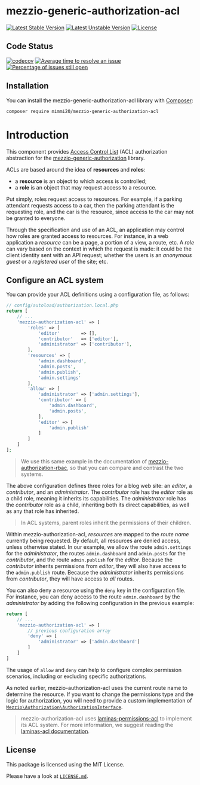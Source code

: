 # mezzio-generic-authorization-acl

[![Latest Stable Version](https://poser.pugx.org/mimmi20/mezzio-generic-authorization-acl/v/stable?format=flat-square)](https://packagist.org/packages/mimmi20/mezzio-generic-authorization-acl)
[![Latest Unstable Version](https://poser.pugx.org/mimmi20/mezzio-generic-authorization-acl/v/unstable?format=flat-square)](https://packagist.org/packages/mimmi20/mezzio-generic-authorization-acl)
[![License](https://poser.pugx.org/mimmi20/mezzio-generic-authorization-acl/license?format=flat-square)](https://packagist.org/packages/mimmi20/mezzio-generic-authorization-acl)

## Code Status

[![codecov](https://codecov.io/gh/mimmi20/mezzio-generic-authorization-acl/branch/master/graph/badge.svg)](https://codecov.io/gh/mimmi20/mezzio-generic-authorization-acl)
[![Average time to resolve an issue](https://isitmaintained.com/badge/resolution/mimmi20/mezzio-generic-authorization-acl.svg)](https://isitmaintained.com/project/mimmi20/mezzio-generic-authorization-acl "Average time to resolve an issue")
[![Percentage of issues still open](https://isitmaintained.com/badge/open/mimmi20/mezzio-generic-authorization-acl.svg)](https://isitmaintained.com/project/mimmi20/mezzio-generic-authorization-acl "Percentage of issues still open")

## Installation

You can install the mezzio-generic-authorization-acl library with
[Composer](https://getcomposer.org):

```shell
composer require mimmi20/mezzio-generic-authorization-acl
```

# Introduction

This component provides [Access Control List](https://en.wikipedia.org/wiki/Access_control_list)
(ACL) authorization abstraction for the [mezzio-generic-authorization](https://github.com/mimmi20/mezzio-generic-authorization)
library.

ACLs are based around the idea of **resources** and **roles**:

- a **resource** is an object to which access is controlled;
- a **role** is an object that may request access to a resource.

Put simply, roles request access to resources. For example, if a parking
attendant requests access to a car, then the parking attendant is the requesting
role, and the car is the resource, since access to the car may not be granted to
everyone.

Through the specification and use of an ACL, an application may control how
roles are granted access to resources. For instance, in a web application a
*resource* can be a page, a portion of a view, a route, etc. A *role* can vary
based on the context in which the request is made: it could be the client
identity sent with an API request; whether the users is an _anonymous guest_ or a
_registered user_ of the site; etc.

## Configure an ACL system

You can provide your ACL definitions using a configuration file, as follows:

```php
// config/autoload/authorization.local.php
return [
    // ...
    'mezzio-authorization-acl' => [
        'roles' => [
            'editor'        => [],
            'contributor'   => ['editor'],
            'administrator' => ['contributor'],
        ],
        'resources' => [
            'admin.dashboard',
            'admin.posts',
            'admin.publish',
            'admin.settings'
        ],
        'allow' => [
            'administrator' => ['admin.settings'],
            'contributor' => [
                'admin.dashboard',
                'admin.posts',
            ],
            'editor' => [
                'admin.publish'
            ]
        ]
    ]
];
```

> We use this same example in the documentation of [mezzio-authorization-rbac](https://docs.mezzio.dev/mezzio-authorization-rbac/v1/intro/#configure-an-rbac-system),
> so that you can compare and contrast the two systems.

The above configuration defines three roles for a blog web site:
an *editor*, a *contributor*, and an *administrator*. The *contributor* role has
the *editor* role as a child role, meaning it inherits its capabilities. The
*administrator* role has the *contributor* role as a child, inheriting both its
direct capabilities, as well as any that role has inherited.

> In ACL systems, parent roles inherit the permissions of their children.

Within mezzio-authorization-acl, *resources* are mapped to the *route
name* currently being requested.  By default, all resources are denied access,
unless otherwise stated. In our example, we allow the route `admin.settings` for
the *administrator*, the routes `admin.dashboard` and `admin.posts` for the
*contributor*, and the route `admin.publish` for the *editor*. Because the
*contributor* inherits permissions from *editor*, they will also have access to
the `admin.publish` route. Because the *administrator* inherits permissions from
*contributor*, they will have access to *all* routes.

You can also deny a resource using the `deny` key in the configuration file.
For instance, you can deny access to the route `admin.dashboard` by the
*administrator* by adding the following configuration in the previous example:

```php
return [
    // ...
    'mezzio-authorization-acl' => [
        // previous configuration array
        'deny' => [
            'administrator' => ['admin.dashboard']
        ]
    ]
]
```

The usage of `allow` and `deny` can help to configure complex permission
scenarios, including or excluding specific authorizations.

As noted earlier, mezzio-authorization-acl uses the current route name
to determine the resource. If you want to change the permissions type and the
logic for authorization, you will need to provide a custom implementation of
[`Mezzio\Authorization\AuthorizationInterface`](https://github.com/mimmi20/mezzio-generic-authorization/blob/master/src/AuthorizationInterface.php).

> mezzio-authorization-acl uses [laminas-permissions-acl](https://github.com/laminas/laminas-permissions-acl)
> to implement its ACL system. For more information, we suggest reading the
> [laminas-acl documentation](https://docs.laminas.dev/laminas-permissions-acl/).


## License

This package is licensed using the MIT License.

Please have a look at [`LICENSE.md`](LICENSE.md).

